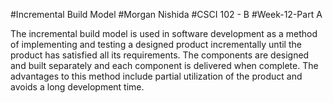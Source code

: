 #Incremental Build Model
#Morgan Nishida
#CSCI 102 - B
#Week-12-Part A

The incremental build model is used in software development as a method of implementing and testing a designed product incrementally until the product has satisfied all its requirements. The components are designed and built separately and each component is delivered when complete. The advantages to this method include partial utilization of the product and avoids a long development time.